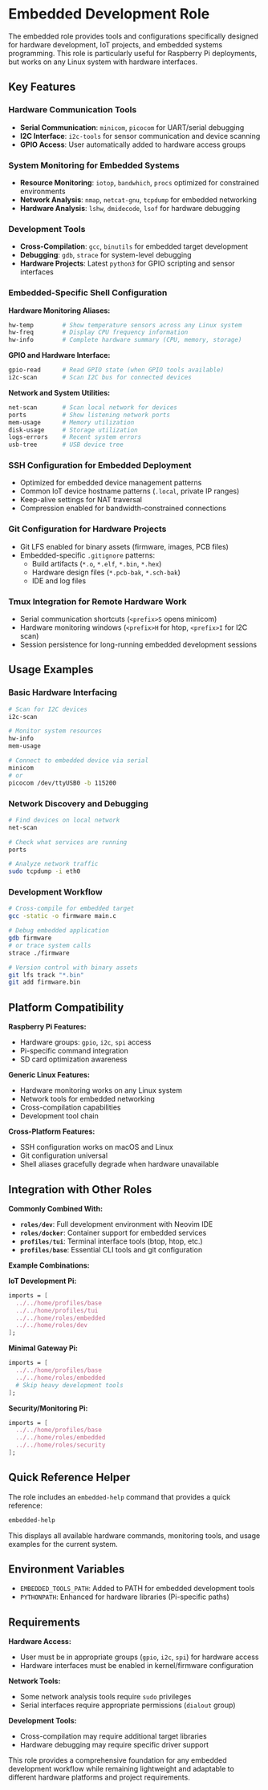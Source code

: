 # Embedded Development Role

The embedded role provides tools and configurations specifically designed for hardware development, IoT projects, and embedded systems programming. This role is particularly useful for Raspberry Pi deployments, but works on any Linux system with hardware interfaces.

## Key Features

### Hardware Communication Tools
- **Serial Communication**: `minicom`, `picocom` for UART/serial debugging
- **I2C Interface**: `i2c-tools` for sensor communication and device scanning
- **GPIO Access**: User automatically added to hardware access groups

### System Monitoring for Embedded Systems  
- **Resource Monitoring**: `iotop`, `bandwhich`, `procs` optimized for constrained environments
- **Network Analysis**: `nmap`, `netcat-gnu`, `tcpdump` for embedded networking
- **Hardware Analysis**: `lshw`, `dmidecode`, `lsof` for hardware debugging

### Development Tools
- **Cross-Compilation**: `gcc`, `binutils` for embedded target development
- **Debugging**: `gdb`, `strace` for system-level debugging
- **Hardware Projects**: Latest `python3` for GPIO scripting and sensor interfaces

### Embedded-Specific Shell Configuration

**Hardware Monitoring Aliases:**
```bash
hw-temp        # Show temperature sensors across any Linux system
hw-freq        # Display CPU frequency information  
hw-info        # Complete hardware summary (CPU, memory, storage)
```

**GPIO and Hardware Interface:**
```bash
gpio-read      # Read GPIO state (when GPIO tools available)
i2c-scan       # Scan I2C bus for connected devices
```

**Network and System Utilities:**
```bash
net-scan       # Scan local network for devices
ports          # Show listening network ports
mem-usage      # Memory utilization
disk-usage     # Storage utilization
logs-errors    # Recent system errors
usb-tree       # USB device tree
```

### SSH Configuration for Embedded Deployment
- Optimized for embedded device management patterns
- Common IoT device hostname patterns (`.local`, private IP ranges)
- Keep-alive settings for NAT traversal
- Compression enabled for bandwidth-constrained connections

### Git Configuration for Hardware Projects
- Git LFS enabled for binary assets (firmware, images, PCB files)
- Embedded-specific `.gitignore` patterns:
  - Build artifacts (`*.o`, `*.elf`, `*.bin`, `*.hex`)
  - Hardware design files (`*.pcb-bak`, `*.sch-bak`)
  - IDE and log files

### Tmux Integration for Remote Hardware Work
- Serial communication shortcuts (`<prefix>S` opens minicom)
- Hardware monitoring windows (`<prefix>H` for htop, `<prefix>I` for I2C scan)
- Session persistence for long-running embedded development sessions

## Usage Examples

### Basic Hardware Interfacing
```bash
# Scan for I2C devices
i2c-scan

# Monitor system resources
hw-info
mem-usage

# Connect to embedded device via serial
minicom
# or
picocom /dev/ttyUSB0 -b 115200
```

### Network Discovery and Debugging
```bash
# Find devices on local network
net-scan

# Check what services are running
ports

# Analyze network traffic
sudo tcpdump -i eth0
```

### Development Workflow
```bash
# Cross-compile for embedded target
gcc -static -o firmware main.c

# Debug embedded application
gdb firmware
# or trace system calls
strace ./firmware

# Version control with binary assets
git lfs track "*.bin"
git add firmware.bin
```

## Platform Compatibility

**Raspberry Pi Features:**
- Hardware groups: `gpio`, `i2c`, `spi` access
- Pi-specific command integration
- SD card optimization awareness

**Generic Linux Features:**
- Hardware monitoring works on any Linux system
- Network tools for embedded networking
- Cross-compilation capabilities
- Development tool chain

**Cross-Platform Features:**
- SSH configuration works on macOS and Linux
- Git configuration universal
- Shell aliases gracefully degrade when hardware unavailable

## Integration with Other Roles

**Commonly Combined With:**
- **`roles/dev`**: Full development environment with Neovim IDE
- **`roles/docker`**: Container support for embedded services
- **`profiles/tui`**: Terminal interface tools (btop, htop, etc.)
- **`profiles/base`**: Essential CLI tools and git configuration

**Example Combinations:**

**IoT Development Pi:**
```nix
imports = [
  ../../home/profiles/base
  ../../home/profiles/tui
  ../../home/roles/embedded
  ../../home/roles/dev
];
```

**Minimal Gateway Pi:**
```nix
imports = [
  ../../home/profiles/base
  ../../home/roles/embedded
  # Skip heavy development tools
];
```

**Security/Monitoring Pi:**
```nix
imports = [
  ../../home/profiles/base
  ../../home/roles/embedded
  ../../home/roles/security
];
```

## Quick Reference Helper

The role includes an `embedded-help` command that provides a quick reference:

```bash
embedded-help
```

This displays all available hardware commands, monitoring tools, and usage examples for the current system.

## Environment Variables

- `EMBEDDED_TOOLS_PATH`: Added to PATH for embedded development tools
- `PYTHONPATH`: Enhanced for hardware libraries (Pi-specific paths)

## Requirements

**Hardware Access:**
- User must be in appropriate groups (`gpio`, `i2c`, `spi`) for hardware access
- Hardware interfaces must be enabled in kernel/firmware configuration

**Network Tools:**
- Some network analysis tools require `sudo` privileges
- Serial interfaces require appropriate permissions (`dialout` group)

**Development Tools:**
- Cross-compilation may require additional target libraries
- Hardware debugging may require specific driver support

This role provides a comprehensive foundation for any embedded development workflow while remaining lightweight and adaptable to different hardware platforms and project requirements.